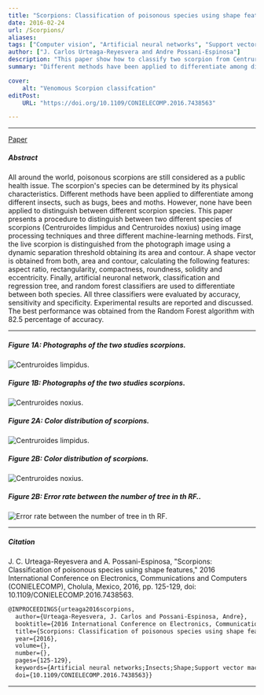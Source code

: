 ```yaml
---
title: "Scorpions: Classification of poisonous species using shape features" 
date: 2016-02-24
url: /Scorpions/
aliases: 
tags: ["Computer vision", "Artificial neural networks", "Support vector machines", "Feature extraction"]
author: ["J. Carlos Urteaga-Reyesvera and Andre Possani-Espinosa"]
description: "This paper show how to classify two scorpion from Centruroides family." 
summary: "Different methods have been applied to differentiate among different insects, such as bugs, bees and moths. However, none have been applied to distinguish between different scorpion species. This paper presents a procedure to distinguish between two different species of scorpions (Centruroides limpidus and Centruroides noxius)" 

cover:
    alt: "Venomous Scorpion classifcation"
editPost:
    URL: "https://doi.org/10.1109/CONIELECOMP.2016.7438563"

---
```


---

[Paper](/conielecomp2016.pdf)


##### Abstract


All around the world, poisonous scorpions are still considered as a public health issue. The scorpion's species can be determined by its physical characteristics. Different methods have been applied to differentiate among different insects, such as bugs, bees and moths. However, none have been applied to distinguish between different scorpion species. This paper presents a procedure to distinguish between two different species of scorpions (Centruroides limpidus and Centruroides noxius) using image processing techniques and three different machine-learning methods. First, the live scorpion is distinguished from the photograph image using a dynamic separation threshold obtaining its area and contour. A shape vector is obtained from both, area and contour, calculating the following features: aspect ratio, rectangularity, compactness, roundness, solidity and eccentricity. Finally, artificial neuronal network, classification and regression tree, and random forest classifiers are used to differentiate between both species. All three classifiers were evaluated by accuracy, sensitivity and specificity. Experimental results are reported and discussed. The best performance was obtained from the Random Forest algorithm with 82.5 percentage of accuracy.

---

  ##### Figure 1A: Photographs of the two studies scorpions.
![ Centruroides limpidus.](/conielecomp2016CL.png)

##### Figure 1B: Photographs of the two studies scorpions.
![Centruroides noxius.](/conielecomp2016HistL.png)

##### Figure 2A: Color distribution of scorpions.
![Centruroides limpidus.](/conielecomp2016HistL.png)

##### Figure 2B: Color distribution of scorpions.
![Centruroides noxius.](/conielecomp2016HistN.png)


##### Figure 2B: Error rate between the number of tree in th RF..
![Error rate between the number of tree in th RF.](/conielecomp2016errorRF.png)

---

##### Citation

J. C. Urteaga-Reyesvera and A. Possani-Espinosa, "Scorpions: Classification of poisonous species using shape features," 2016 International Conference on Electronics, Communications and Computers (CONIELECOMP), Cholula, Mexico, 2016, pp. 125-129, doi: 10.1109/CONIELECOMP.2016.7438563.

```latex
@INPROCEEDINGS{urteaga2016scorpions,
  author={Urteaga-Reyesvera, J. Carlos and Possani-Espinosa, Andre},
  booktitle={2016 International Conference on Electronics, Communications and Computers (CONIELECOMP)}, 
  title={Scorpions: Classification of poisonous species using shape features}, 
  year={2016},
  volume={},
  number={},
  pages={125-129},
  keywords={Artificial neural networks;Insects;Shape;Support vector machines;Feature extraction;Vegetation;Scorpions;species classification;shape feature;random forest},
  doi={10.1109/CONIELECOMP.2016.7438563}}

```

---

